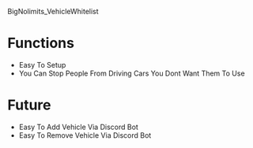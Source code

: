 BigNolimits_VehicleWhitelist
# Functions
- Easy To Setup
- You Can Stop People From Driving Cars You Dont Want Them To Use

# Future
- Easy To Add Vehicle Via Discord Bot
- Easy To Remove Vehicle Via Discord Bot
